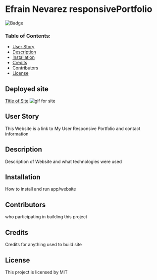 # Efrain Nevarez responsivePortfolio
 
![Badge](https://img.shields.io/static/v1?label=License&message=MIT&color=9cf)
 
### Table of Contents:
* [User Story](##-User-Story)
* [Description](##-Description)
* [Installation](##-Installation)
* [Credits](##-Credits)
* [Contributors](##-Contributors)
* [License](##-License)
 
## Deployed site
[Title of Site](Site-Link)
![gif for site](gif-link)
 
## User Story
This Website is a link to My User Responsive Portfolio and contact information
 
## Description
Description of Website and what technologies were used
 
## Installation
How to install and run app/website
 
## Contributors
who participating in building this project
 
## Credits
Credits for anything used to build site
 
## License
This project is licensed by MIT